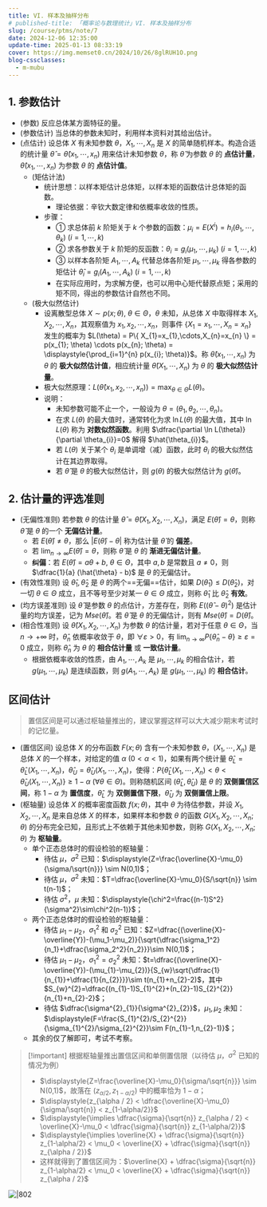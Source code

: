 ```yaml
---
title: VI. 样本及抽样分布
# published-title: 「概率论与数理统计」VI. 样本及抽样分布
slug: /course/ptms/note/7
date: 2024-12-06 12:35:00
update-time: 2025-01-13 08:33:19
cover: https://img.memset0.cn/2024/10/26/8glRUH1O.png
blog-cssclasses:
  - m-mubu
---
```


## 1. 参数估计

- <span class="m-definition">(参数)</span> 反应总体某方面特征的量。
- <span class="m-definition">(参数估计)</span> 当总体的参数未知时，利用样本资料对其给出估计。
- <span class="m-definition">(点估计)</span> 设总体 $X$ 有未知参数 $\theta$，$X_{1},\cdots,X_{n}$ 是 $X$ 的简单随机样本。构造合适的统计量 $\hat{\theta} = \hat{\theta}(x_{1},\cdots,x_{n})$ 用来估计未知参数 $\theta$，称 $\hat{\theta}$ 为参数 $\theta$ 的 **点估计量**，$\hat{\theta}(x_{1},\cdots,x_{n})$ 为参数 $\theta$ 的 **点估计值**。
    - <span class="m-definition">(矩估计法)</span>
        - 统计思想：以样本矩估计总体矩，以样本矩的函数估计总体矩的函数。
            - 理论依据：辛钦大数定律和依概率收敛的性质。
        - 步骤：
            - ① 求总体前 $k$ 阶矩关于 $k$ 个参数的函数：$\mu_i=E(X^i)=h_i(\theta_1,\cdots,\theta_k)\ (i=1,\cdots,k)$
            - ② 求各参数关于 $k$ 阶矩的反函数：$\theta_i=g_i(\mu_1,\cdots,\mu_k)\ (i=1,\cdots,k)$
            - ③ 以样本各阶矩 $A_{1},\cdots,A_{k}$ 代替总体各阶矩 $\mu_{1},\cdots,\mu_{k}$ 得各参数的矩估计 $\hat{\theta}_i=g_i(A_1,\cdots,A_k)\ (i=1,\cdots,k)$
            - 在实际应用时，为求解方便，也可以用中心矩代替原点矩；采用的矩不同，得出的参数估计自然也不同。
    - <span class="m-definition">(极大似然估计)</span>
        - 设离散型总体 $X \sim p(x;\theta),\ \theta \in \Theta$，$\theta$ 未知，从总体 $X$ 中取得样本 $X_{1},X_{2},\cdots,X_{n}$，其观察值为 $x_{1},x_{2},\cdots,x_{n}$，则事件 $\{ X_{1}=x_{1},\cdots,X_{n}=x_{n} \}$ 发生的概率为 $L(\theta) = P\{ X_{1}=x_{1},\cdots,X_{n}=x_{n} \} = p(x_{1}; \theta) \cdots p(x_{n}; \theta) = \displaystyle{\prod_{i=1}^{n} p(x_{i}; \theta)}$。称 $\hat{\theta}(x_{1},\cdots,x_{n})$ 为 $\theta$ 的 **极大似然估计值**，相应统计量 $\hat{\theta}(X_{1},\cdots,X_n)$ 为 $\theta$ 的 **极大似然估计量**。
        - 极大似然原理：$\displaystyle{L(\hat{\theta} (x_{1},x_{2},\cdots,x_{n})) = \max_{\theta \in \Theta} L(\theta)}$。
        - 说明：
            - 未知参数可能不止一个，一般设为 $\theta=(\theta_{1},\theta_{2},\cdots,\theta_{n})$。
            - 在求 $L(\theta)$ 的最大值时，通常转化为求 $\ln L(\theta)$ 的最大值，其中 $\ln L(\theta)$ 称为 **对数似然函数**。利用 $\dfrac{\partial \ln L(\theta)}{\partial \theta_{i}}=0$ 解得 $\hat{\theta_{i}}$。
            - 若 $L(\theta)$ 关于某个 $\theta_{i}$ 是单调增（减）函数，此时 $\theta_{i}$ 的极大似然估计在其边界取得。
            - 若 $\hat{\theta}$ 是 $\theta$ 的极大似然估计，则 $g(\theta)$ 的极大似然估计为 $g(\hat{\theta})$。

## 2. 估计量的评选准则

- <span class="m-definition">(无偏性准则)</span> 若参数 $\theta$ 的估计量 $\hat{\theta} = \hat{\theta} (X_{1},X_{2},\cdots,X_{n})$，满足 $E(\hat{\theta})=\theta$，则称 $\hat{\theta}$ 是 $\theta$ 的一个 **无偏估计量**。
    - 若 $E(\hat{\theta})\neq \theta$，那么 $\left| E(\hat{\theta}) - \theta \right|$ 称为估计量 $\hat{\theta}$ 的 **偏差**。
    - 若 $\displaystyle{\lim_{ n \to \infty } E(\hat{\theta})  = \theta}$，则称 $\hat{\theta}$ 是 $\theta$ 的 **渐进无偏估计量**。
    - **纠偏**：若 $E(\hat{\theta}) = a \theta + b,\ \theta \in \Theta$，其中 $a,b$ 是常数且 $a\neq0$，则 $\dfrac{1}{a} (\hat{\theta} - b)$ 是 $\theta$ 的无偏估计。
- <span class="m-definition">(有效性准则)</span> 设 $\hat{\theta}_{1}, \hat{\theta}_{2}$ 是 $\theta$ 的两个==无偏==估计，如果 $D(\hat{\theta}_{1}) \leq D(\hat{\theta}_{2})$，对一切 $\theta \in \Theta$ 成立，且不等号至少对某一 $\theta \in \Theta$ 成立，则称 $\hat{\theta}_{1}$ 比 $\hat{\theta}_2$ **有效**。
- <span class="m-definition">(均方误差准则)</span> 设 $\hat{\theta}$ 是参数 $\theta$ 的点估计，方差存在，则称 $E\left(\left( \hat{\theta} - \theta \right)^{2}\right)$ 是估计量的均方误差，记为 $Mse(\hat{\theta})$。若 $\hat{\theta}$ 是 $\theta$ 的无偏估计，则有 $Mse(\hat{\theta}) = D(\hat{\theta})$。
- <span class="m-definition">(相合性准则)</span> 设 $\hat{\theta}(X_{1},X_{2},\cdots,X_{n})$ 为参数 $\theta$ 的估计量，若对于任意 $\theta \in \Theta$，当 $n\to+\infty$ 时，$\hat{\theta}_{n}$ 依概率收敛于 $\theta$，即 $\forall \varepsilon>0$，有 $\displaystyle{\lim_{ n \to \infty } P\left\{ \hat{\theta}_{n} - \theta \right\} \geq \varepsilon} = 0$ 成立，则称 $\hat{\theta}_{n}$ 为 $\theta$ 的 **相合估计量** 或 **一致估计量**。
    - 根据依概率收敛的性质，由 $A_{1},\cdots,A_{k}$ 是 $\mu_{1},\cdots,\mu_{k}$ 的相合估计，若 $g(\mu_{1},\cdots,\mu_{k})$ 是连续函数，则 $g(A_{1},\cdots,A_{k})$ 是 $g(\mu_{1},\cdots,\mu_{k})$ 的 **相合估计**。

## 区间估计

> 置信区间是可以通过枢轴量推出的，建议掌握这样可以大大减少期末考试时的记忆量。

- <span class="m-definition">(置信区间)</span> 设总体 $X$ 的分布函数 $F(x;\theta)$ 含有一个未知参数 $\theta$，$(X_{1},\cdots,X_{n})$ 是总体 $X$ 的一个样本，对给定的值 $\alpha\ (0<\alpha<1)$，如果有两个统计量 $\hat{\theta}_{L} = \hat{\theta}_{L} (X_{1},\cdots,X_{n})$，$\hat{\theta}_{U}= \hat{\theta}_{U}(X_{1},\cdots,X_{n})$，使得：$P\left\{ \hat{\theta}_{L} (X_{1},\cdots,X_{n}) < \theta < \hat{\theta}_{U}(X_{1},\cdots,X_{n}) \right\} \geq 1 - \alpha\ (\forall \theta \in \Theta)$。则称随机区间 $\left( \hat{\theta}_{L}, \hat{\theta}_{U} \right)$ 是 $\theta$ 的 **双侧置信区间**，称 $1-\alpha$ 为 **置信度**，$\hat{\theta}_{L}$ 为 **双侧置信下限**，$\hat{\theta}_{U}$ 为 **双侧置信上限**。
- <span class="m-definition">(枢轴量)</span> 设总体 $X$ 的概率密度函数 $f(x;\theta)$，其中 $\theta$ 为待估参数，并设 $X_{1},X_{2},\cdots,X_{n}$ 是来自总体 $X$ 的样本，如果样本和参数 $\theta$ 的函数 $G(X_{1},X_{2},\cdots,X_{n}; \theta)$ 的分布完全已知，且形式上不依赖于其他未知参数，则称 $G(X_{1},X_{2},\cdots,X_{n};\theta)$ 为 **枢轴量**。
    - 单个正态总体时的假设检验的枢轴量：
        - 待估 $\mu$，$\sigma^{2}$ 已知：$\displaystyle{Z=\frac{\overline{X}-\mu_0}{\sigma/\sqrt{n}}} \sim N(0,1)$；
        - 待估 $\mu$，$\sigma^{2}$ 未知：$T=\dfrac{\overline{X}-\mu_0}{S/\sqrt{n}} \sim t(n-1)$；
        - 待估 $\sigma^{2}$，$\mu$ 未知：$\displaystyle{\chi^2=\frac{(n-1)S^2}{\sigma^2}\sim\chi^2(n-1)}$；
    - 两个正态总体时的假设检验的枢轴量：
        - 待估 $\mu_{1}-\mu_{2}$，$\sigma^{2}_{1}$ 和 $\sigma^{2}_{2}$ 已知：$Z=\dfrac{(\overline{X}-\overline{Y})-(\mu_1-\mu_2)}{\sqrt{\dfrac{\sigma_1^2}{n_1}+\dfrac{\sigma_2^2}{n_2}}}\sim N(0,1)$；
        - 待估 $\mu_{1}-\mu_{2}$，$\sigma^{2}_{1}=\sigma^{2}_{2}$ 未知：$t=\dfrac{(\overline{X}-\overline{Y})-(\mu_{1}-\mu_{2})}{S_{w}\sqrt{\dfrac{1}{n_{1}}+\dfrac{1}{n_{2}}}}\sim t(n_{1}+n_{2}-2)$，其中 $S_{w}^{2}=\dfrac{(n_{1}-1)S_{1}^{2}+(n_{2}-1)S_{2}^{2}}{n_{1}+n_{2}-2}$；
        - 待估 $\dfrac{\sigma^{2}_{1}}{\sigma^{2}_{2}}$，$\mu_{1},\mu_{2}$ 未知：$\displaystyle{F=\frac{S_{1}^{2}/S_{2}^{2}}{\sigma_{1}^{2}/\sigma_{2}^{2}}\sim F(n_{1}-1,n_{2}-1)}$；
    - 其余的仅了解即可，考试不考察。

>[!important] 根据枢轴量推出置信区间和单侧置信限（以待估 $\mu$，$\sigma^{2}$ 已知的情况为例）
>
> - $\displaystyle{Z=\frac{\overline{X}-\mu_0}{\sigma/\sqrt{n}}} \sim N(0,1)$，故落在 $\left( z_{\alpha / 2}, z_{1-\alpha / 2} \right)$ 中的概率恰为 $1-\alpha$；
> - $\displaystyle{z_{\alpha / 2} < \dfrac{\overline{X}-\mu_0}{\sigma/\sqrt{n}} < z_{1-\alpha/2}}$
> - $\displaystyle{\implies \dfrac{\sigma}{\sqrt{n}} z_{\alpha / 2} < \overline{X}-\mu_0 < \dfrac{\sigma}{\sqrt{n}} z_{1-\alpha/2}}$
> - $\displaystyle{\implies \overline{X} + \dfrac{\sigma}{\sqrt{n}} z_{1-\alpha/2} < \mu_0 < \overline{X} + \dfrac{\sigma}{\sqrt{n}} z_{\alpha / 2}}$
> - 这样就得到了置信区间为：$\overline{X} + \dfrac{\sigma}{\sqrt{n}} z_{1-\alpha/2} < \mu_0 < \overline{X} + \dfrac{\sigma}{\sqrt{n}} z_{\alpha / 2}$

![|802](https://img.memset0.cn/2024/12/29/4KXViWIO.png)
